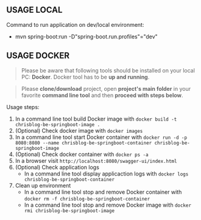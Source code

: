 USAGE LOCAL
-----------

Command to run application on dev/local environment:
* mvn spring-boot:run -D"spring-boot.run.profiles"="dev"

USAGE DOCKER
------------

> Please be aware that following tools should be installed on your local PC: **Docker**. Docker tool has to be **up and running**. 

> Please **clone/download** project, open **project's main folder** in your favorite **command line tool** and then **proceed with steps below**. 

Usage steps:
1. In a command line tool build Docker image with `docker build -t chrisblog-be-springboot-image .`
1. (Optional) Check docker image with `docker images`
1. In a command line tool start Docker container with `docker run -d -p 8080:8080 --name chrisblog-be-springboot-container chrisblog-be-springboot-image`
1. (Optional) Check docker container with `docker ps -a`
1. In a browser visit `http://localhost:8080/swagger-ui/index.html`
1. (Optional) Check application logs
     * In a command line tool display applicaction logs with `docker logs chrisblog-be-springboot-container`
1. Clean up environment 
     * In a command line tool stop and remove Docker container with `docker rm -f chrisblog-be-springboot-container`
     * In a command line tool stop and remove Docker image with `docker rmi chrisblog-be-springboot-image`